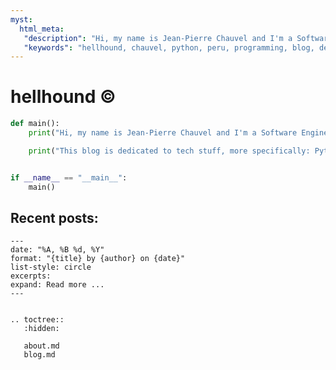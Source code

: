 ```yaml
---
myst:
  html_meta:
   "description": "Hi, my name is Jean-Pierre Chauvel and I'm a Software Engineer and Pythonista. This blog is dedicated to tech stuff, more specifically: Python related stuff."
   "keywords": "hellhound, chauvel, python, peru, programming, blog, development, code, language, artificial intelligence, ai, frameworks"
---
```


hellhound ©
===========

```python
def main():
    print("Hi, my name is Jean-Pierre Chauvel and I'm a Software Engineer and Pythonista.")

    print("This blog is dedicated to tech stuff, more specifically: Python related stuff.")


if __name__ == "__main__":
    main()
```

## Recent posts:

```{postlist} 5
---
date: "%A, %B %d, %Y"
format: "{title} by {author} on {date}"
list-style: circle
excerpts:
expand: Read more ...
---
```

```{eval-rst}

.. toctree::
   :hidden:

   about.md
   blog.md

```

